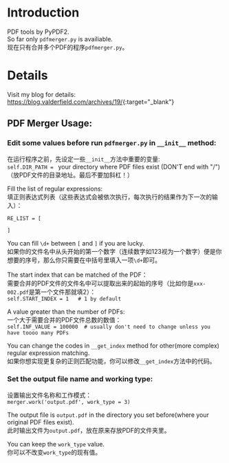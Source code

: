 # Introduction

PDF tools by PyPDF2.  
So far only `pdfmerger.py` is availiable.  
现在只有合并多个PDF的程序`pdfmerger.py`。  

# Details

Visit my blog for details:  
<https://blog.valderfield.com/archives/19/>{:target="_blank"}  

## PDF Merger Usage:  

### Edit some values before run `pdfmerger.py` in `__init__` method:  
在运行程序之前，先设定一些`__init__`方法中重要的变量:  
`self.DIR_PATH = ` your directory where PDF files exist (DON'T end with "/")（放PDF文件的目录地址。最后不要加斜杠！）  

Fill the list of regular expressions:  
填正则表达式列表（这些表达式会被依次执行，每次执行的结果作为下一次的输入）：  
```
RE_LIST = [
    
]
```
You can fill `\d+` between `[` and `]` if you are lucky.  
如果你的文件名中从头开始的第一个数字（连续数字如123视为一个数字）便是你想要的序号，那么你只需要在中括号里填入一项`\d+`即可。  

The start index that can be matched of the PDF：  
需要合并的PDF文件的文件名中可以提取出来的起始的序号（比如你是`xxx-002.pdf`是第一个文件那就填2）：  
`self.START_INDEX = 1	# 1 by default`  

A value greater than the number of PDFs:  
一个大于需要合并的PDF文件总数的数值：  
`self.INF_VALUE = 100000  # usually don't need to change unless you have toooo many PDFs`

You can change the codes in `__get_index` method for other(more complex) regular expression matching.  
如果你想实现更复杂的正则匹配功能，你可以修改`__get_index`方法中的代码。  

### Set the output file name and working type:
设置输出文件名称和工作模式：  
`merger.work('output.pdf', work_type = 3)`  

The output file is `output.pdf` in the directory you set before(where your original PDF files exist).  
此时输出文件为`output.pdf`，放在原来存放PDF的文件夹里。  

You can keep the `work_type` value.  
你可以不改变`work_type`的现有值。  